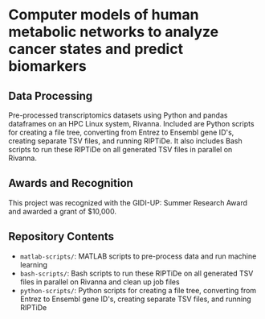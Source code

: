 #  Computer models of human metabolic networks to analyze cancer states and predict biomarkers

## Data Processing

Pre-processed transcriptomics datasets using Python and pandas dataframes on an HPC Linux system, Rivanna. Included are Python scripts for creating a file tree, converting from Entrez to Ensembl gene ID's, creating separate TSV files, and running RIPTiDe. It also includes Bash scripts to run these RIPTiDe on all generated TSV files in parallel on Rivanna.

<!---

## Metabolic Modeling

Using constraint-based modeling (CBM) techniques, I constructed context-specific metabolic models for cancer and normal tissue.

## Flux Balance Analysis

Using FBA, I simulated metabolic fluxes in cancer and normal tissue models and identified dysregulated metabolic reactions.

-->

## Awards and Recognition

This project was recognized with the GIDI-UP: Summer Research Award and awarded a grant of $10,000.

## Repository Contents

- `matlab-scripts/`: MATLAB scripts to pre-process data and run machine learning
- `bash-scripts/`: Bash scripts to run these RIPTiDe on all generated TSV files in parallel on Rivanna and clean up job files
- `python-scripts/`: Python scripts for creating a file tree, converting from Entrez to Ensembl gene ID's, creating separate TSV files, and running RIPTiDe
